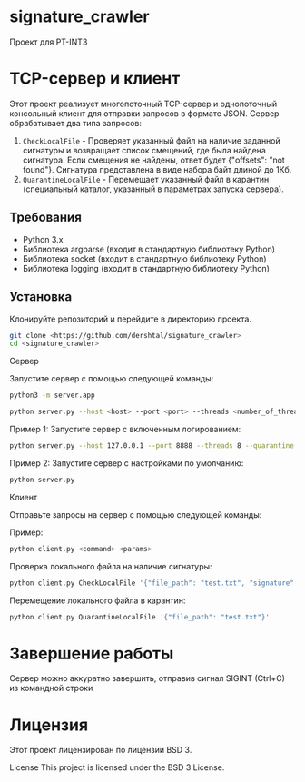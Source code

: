 # signature_crawler
Проект для PT-INT3

# TCP-сервер и клиент

Этот проект реализует многопоточный TCP-сервер и однопоточный консольный клиент для отправки запросов в формате JSON. Сервер обрабатывает два типа запросов:
1. `CheckLocalFile` - Проверяет указанный файл на наличие заданной сигнатуры и возвращает список смещений, где была найдена сигнатура. Если смещения не найдены, ответ будет {"offsets": "not found"}. Сигнатура представлена в виде набора байт длиной до 1Кб.
2. `QuarantineLocalFile` - Перемещает указанный файл в карантин (специальный каталог, указанный в параметрах запуска сервера).

## Требования

- Python 3.x
- Библиотека argparse (входит в стандартную библиотеку Python)
- Библиотека socket (входит в стандартную библиотеку Python)
- Библиотека logging (входит в стандартную библиотеку Python)

## Установка

Клонируйте репозиторий и перейдите в директорию проекта.

```bash
git clone <https://github.com/dershtal/signature_crawler>
cd <signature_crawler>
```

Сервер

Запустите сервер с помощью следующей команды:
```bash
python3 -m server.app

python server.py --host <host> --port <port> --threads <number_of_threads> --quarantine <quarantine_directory> [--logging]
```
Пример 1:
Запустите сервер с включенным логированием:
```bash
python server.py --host 127.0.0.1 --port 8888 --threads 8 --quarantine ./quarantine --logging
```

Пример 2:
Запустите сервер с настройками по умолчанию:
```bash
python server.py
```

Клиент

Отправьте запросы на сервер с помощью следующей команды:

Пример:
```bash
python client.py <command> <params>
```

Проверка локального файла на наличие сигнатуры:
```bash
python client.py CheckLocalFile '{"file_path": "test.txt", "signature": "6d70 6f72 7420"}'
```
Перемещение локального файла в карантин:
```bash
python client.py QuarantineLocalFile '{"file_path": "test.txt"}'
```

# Завершение работы
Сервер можно аккуратно завершить, отправив сигнал SIGINT (Ctrl+C) из командной строки

# Лицензия
Этот проект лицензирован по лицензии BSD 3.

License
This project is licensed under the BSD 3 License.
